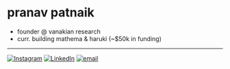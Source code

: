 # pranav patnaik
* founder @ vanakian research
* curr. building mathema & haruki (~$50k in funding)
---
[![Instagram](https://img.shields.io/badge/Instagram-%23E4405F.svg?logo=Instagram&logoColor=white)](https://instagram.com/pranavpatnaik_) [![LinkedIn](https://img.shields.io/badge/LinkedIn-%230077B5.svg?logo=linkedin&logoColor=white)](https://linkedin.com/in/pranavpatnaik) [![email](https://img.shields.io/badge/Email-D14836?logo=gmail&logoColor=white)](mailto:pranavsaipatnaik@gmail.com) 
